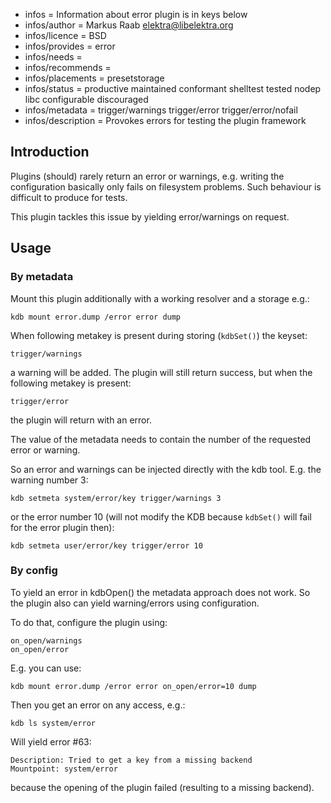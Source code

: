 - infos = Information about error plugin is in keys below
- infos/author = Markus Raab <elektra@libelektra.org>
- infos/licence = BSD
- infos/provides = error
- infos/needs =
- infos/recommends =
- infos/placements = presetstorage
- infos/status = productive maintained conformant shelltest tested nodep libc configurable discouraged
- infos/metadata = trigger/warnings trigger/error trigger/error/nofail
- infos/description = Provokes errors for testing the plugin framework

## Introduction ##

Plugins (should) rarely return an error or warnings, e.g. writing
the configuration basically only fails on filesystem problems. Such
behaviour is difficult to produce for tests.

This plugin tackles this issue by yielding error/warnings on request.

## Usage ##

### By metadata ###

Mount this plugin additionally with a working resolver and a storage
e.g.:

    kdb mount error.dump /error error dump

When following metakey is present during storing (`kdbSet()`) the keyset:

    trigger/warnings

a warning will be added. The plugin will still return success, but when
the following metakey is present:

    trigger/error

the plugin will return with an error.

The value of the metadata needs to contain the number of the requested
error or warning.


So an error and warnings can be injected directly with the kdb tool.
E.g. the warning number 3:

    kdb setmeta system/error/key trigger/warnings 3

or the error number 10 (will not modify the KDB because `kdbSet()` will
fail for the error plugin then):

    kdb setmeta user/error/key trigger/error 10

### By config ###

To yield an error in kdbOpen() the metadata approach does not work. So
the plugin also can yield warning/errors using configuration.

To do that, configure the plugin using:

    on_open/warnings
    on_open/error

E.g. you can use:

    kdb mount error.dump /error error on_open/error=10 dump

Then you get an error on any access, e.g.:

    kdb ls system/error

Will yield error #63:

    Description: Tried to get a key from a missing backend
    Mountpoint: system/error

because the opening of the plugin failed (resulting to a missing
backend).

